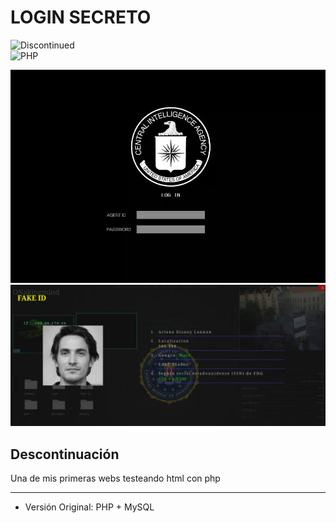 #  LOGIN SECRETO   
![Discontinued](https://img.shields.io/badge/Status-Descontinuado-red)  
![PHP](https://img.shields.io/badge/PHP-Legacy-777bb4)  

![Captura3](./banner.webp)  
![Captura4](./banner2.webp) 


## Descontinuación 
 Una de mis primeras webs testeando html con php

---

- Versión Original: PHP + MySQL 
